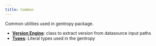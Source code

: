 ```yaml
---
title: Common
---
```


Common utilities used in gentropy package.

- [**Version Engine**](version_engine.md): class to extract version from datasource input paths
- [**Types**](types.md): Literal types used in the gentropy
